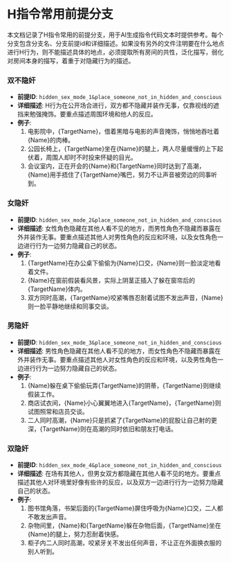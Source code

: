 # H指令常用前提分支

本文档记录了H指令常用的前提分支，用于AI生成指令代码文本时提供参考。每个分支包含分支名、分支前提id和详细描述。如果没有另外的文件注明要在什么地点进行H行为，则不能描述具体的地点，必须提取所有房间的共性，泛化描写，弱化对房间本身的描写，着重于对隐藏行为的描述。

### 双不隐奸
- **前提ID**: `hidden_sex_mode_1&place_someone_not_in_hidden_and_conscious`
- **详细描述**: H行为在公开场合进行，双方都不隐藏并装作无事，仅靠视线的遮挡来勉强掩饰。要重点描述周围环境和他人的反应。
- **例子**:
  1. 电影院中，{TargetName}，借着黑暗与电影的声音掩饰，悄悄地吞吐着{Name}的肉棒。
  2. 公园长椅上，{TargetName}坐在{Name}的腿上，两人尽量缓慢的上下起伏着，周围人却时不时投来怀疑的目光。
  3. 会议室内，正在开会的{Name}和{TargetName}同时达到了高潮，{Name}用手捂住了{TargetName}嘴巴，努力不让声音被旁边的同事听到。

### 女隐奸
- **前提ID**: `hidden_sex_mode_2&place_someone_not_in_hidden_and_conscious`
- **详细描述**: 女性角色隐藏在其他人看不见的地方，而男性角色不隐藏而暴露在外并装作无事。要重点描述其他人对男性角色的反应和环境，以及女性角色一边进行行为一边努力隐藏自己的状态。
- **例子**:
  1. {TargetName}在办公桌下偷偷为{Name}口交，{Name}则一脸淡定地看着文件。
  2. {Name}在窗前假装看风景，实际上阴茎正插入了躲在窗帘后的{TargetName}体内。
  3. 双方同时高潮，{TargetName}咬紧嘴唇忍耐着试图不发出声音，{Name}则一脸平静地继续和同事交谈。

### 男隐奸
- **前提ID**: `hidden_sex_mode_3&place_someone_not_in_hidden_and_conscious`
- **详细描述**: 男性角色隐藏在其他人看不见的地方，而女性角色不隐藏而暴露在外并装作无事。要重点描述其他人对女性角色的反应和环境，以及男性角色一边进行行为一边努力隐藏自己的状态。
- **例子**:
  1. {Name}躲在桌下偷偷玩弄{TargetName}的阴蒂，{TargetName}则继续假装工作。
  2. 商店试衣间，{Name}小心翼翼地进入{TargetName}，{TargetName}则试图照常和店员交谈。
  3. 二人同时高潮，{Name}只是抓紧了{TargetName}的屁股让自己射的更深，{TargetName}则在高潮的同时依旧和朋友打电话。

### 双隐奸
- **前提ID**: `hidden_sex_mode_4&place_someone_not_in_hidden_and_conscious`
- **详细描述**: 在场有其他人，但男女双方都隐藏在其他人看不见的地方。要重点描述其他人对环境里好像有些许的反应，以及双方一边进行行为一边努力隐藏自己的状态。
- **例子**:
  1. 图书馆角落，书架后面的{TargetName}屏住呼吸为{Name}口交，二人都不敢发出声音。
  2. 杂物间里，{Name}和{TargetName}躲在杂物后面，{TargetName}坐在{Name}的腿上，努力忍耐着快感。
  3. 柜子内二人同时高潮，咬紧牙关不发出任何声音，不让正在外面换衣服的别人听到。

